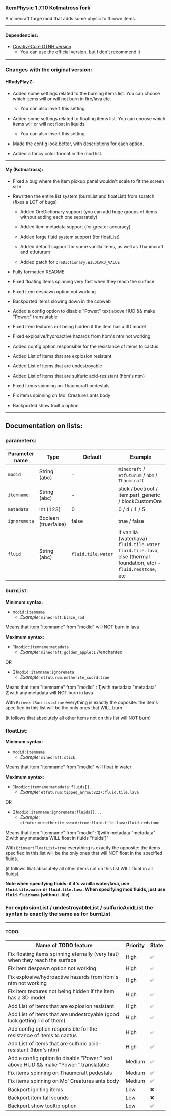 ### ItemPhysic 1.7.10 Kotmatross fork
A minecraft forge mod that adds some physic to thrown items.

---

#### Dependencies:
- [CreativeCore GTNH version](https://github.com/GTNewHorizons/CreativeCore/releases)
  - You can use the official version, but I don't recommend it

---
### Changes with the original version:


#### HRudyPlayZ:
- Added some settings related to the burning items list. You can choose which items will or will not burn in fire/lava etc.

  - You can also invert this setting.

- Added some settings related to floating items list. You can choose which items will or will not float in liquids.

  - You can also invert this setting.

- Made the config look better, with descriptions for each option.

- Added a fancy color format in the mod list.

---
#### My (Kotmatross):

- Fixed a bug where the item pickup panel wouldn't scale to fit the screen size


- Rewritten the entire list system (burnList and floatList) from scratch (fixes a LOT of bugs)
  - Added OreDictionary support (you can add huge groups of items without adding each one separately)

  - Added item metadata support (for greater accuracy)

  - Added forge fluid system support (for floatList)

  - Added default support for some vanilla items, as well as Thaumcraft and etfuturum

  -  Added patch for `OreDictionary.WILDCARD_VALUE`

- Fully formatted README


- Fixed floating items spinning very fast when they reach the surface


- Fixed item despawn option not working


- Backported items slowing down in the cobweb


- Added a config option to disable "Power:" text above HUD && make "Power:" translatable


- Fixed item textures not being hidden if the item has a 3D model


- Fixed explosive/hydroactive hazards from hbm's ntm not working


- Added config option responsible for the resistance of items to cactus


- Added List of items that are explosion resistant


- Added List of items that are undestroyable


- Added List of items that are sulfuric acid-resistant (hbm's ntm)


- Fixed items spinning on Thaumcraft pedestals


- Fix items spinning on Mo' Creatures ants body


- Backported show tooltip option

---

## Documentation on lists:

### parameters:


| Parameter name | Type                 | Default            | Example                                                                                                                |
|----------------|----------------------|--------------------|------------------------------------------------------------------------------------------------------------------------|
| `modid`        | String (abc)         | -                  | `minecraft` / `etfuturum` / `hbm` / `Thaumcraft`                                                                       |
| `itemname`     | String (abc)         | -                  | stick / beetroot / item.part_generic / blockCustomOre                                                                  |
| `metadata`     | Int (123)            | 0                  | 0 / 4 / 1 / 5                                                                                                          |
| `ignoremeta`   | Boolean (true/false) | false              | true / false                                                                                                           |
| `fluid`        | String (abc)         | `fluid.tile.water` | if vanilla (water/lava) - `fluid.tile.water` `fluid.tile.lava`, else (thermal foundation, etc) - `fluid.redstone`, etc |




### burnList:

**Minimum syntax:**

* `modid:itemname`
  - *Example:* `minecraft:blaze_rod`

Means that item "itemname" from "modid" will NOT burn in lava

**Maximum syntax:**

* 1)`modid:itemname:metadata`
  - *Example:* `minecraft:golden_apple:1` //enchanted

OR

* 2)`modid:itemname:ignoremeta`
  - *Example:* `etfuturum:netherite_sword:true`

Means that item "itemname" from "modid" : 1)with metadata "metadata" 2)with any metadata will NOT burn in lava

With `B:invertBurnList=true` everything is exactly the opposite: the items specified in this list will be the only ones that WILL burn

(it follows that absolutely all other items not on this list will NOT burn)

### floatList:

**Minimum syntax:**

* `modid:itemname`
  - *Example:* `minecraft:stick`

Means that item "itemname" from "modid" will float in water

**Maximum syntax:**

* 1)`modid:itemname:metadata:fluids[]...`
  - *Example:* `etfuturum:tipped_arrow:8227:fluid.tile.lava`

OR

* 2)`modid:itemname:ignoremeta:fluids[]...`
  - *Example:* `etfuturum:netherite_sword:true:fluid.tile.lava:fluid.redstone`

Means that item "itemname" from "modid": 1)with metadata "metadata" 2)with any metadata WILL float in fluids "fluids[]"

With `B:invertFloatList=true` everything is exactly the opposite: the items specified in this list will be the only ones that will NOT float in the specified fluids.

(it follows that absolutely all other items not on this list WILL float in all fluids)

**Note when specifying fluids: if it's vanilla water/lava, use `fluid.tile.water` or `fluid.tile.lava`. When specifying mod fluids, just use `fluid.fluidname` (without .tile)**


### For explosionList / undestroyableList / sulfuricAcidList the syntax is exactly the same as for burnList

---


#### TODO:

| Name of TODO feature                                                                 | Priority | State |
|--------------------------------------------------------------------------------------|----------|-------|
| Fix floating items spinning eternally (very fast) when they reach the surface        | High     | ✅     |
| Fix item despawn option not working                                                  | High     | ✅     |
| Fix explosive/hydroactive hazards from hbm's ntm not working                         | High     | ✅     |
| Fix item textures not being hidden if the item has a 3D model                        | High     | ✅     |
| Add List of items that are explosion resistant                                       | High     | ✅     |
| Add List of items that are undestroyable (good luck getting rid of them)             | High     | ✅     |
| Add config option responsible for the resistance of items to cactus                  | High     | ✅     |
| Add List of items that are sulfuric acid-resistant (hbm's ntm)                       | High     | ✅     |
| Add a config option to disable "Power:" text above HUD && make "Power:" translatable | Medium   | ✅     |
| Fix items spinning on Thaumcraft pedestals                                           | Medium   | ✅     |
| Fix items spinning on Mo' Creatures ants body                                        | Medium   | ✅     |
| Backport igniting items                                                              | Low      | ❌     |
| Backport item fall sounds                                                            | Low      | ❌     |
| Backport show tooltip option                                                         | Low      | ✅     |



